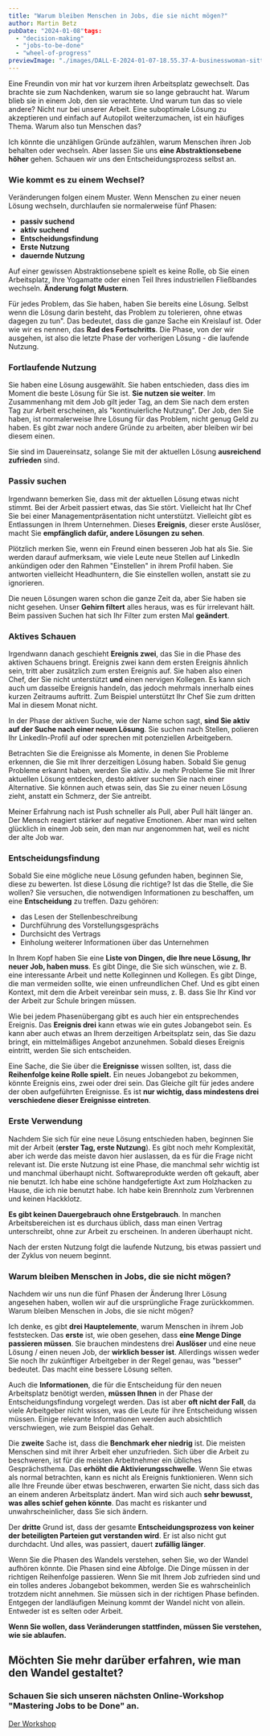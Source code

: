 ```yaml
---
title: "Warum bleiben Menschen in Jobs, die sie nicht mögen?"
author: Martin Betz
pubDate: "2024-01-08"tags:
  - "decision-making"
  - "jobs-to-be-done"
  - "wheel-of-progress"
previewImage: "./images/DALL·E-2024-01-07-18.55.37-A-businesswoman-sitting-in-front-of-a-laptop-in-an-open-office-space-looking-lost.-The-image-is-in-a-watercolor-and-geometric-style-featuring-colors-.png"
---
```


Eine Freundin von mir hat vor kurzem ihren Arbeitsplatz gewechselt. Das brachte sie zum Nachdenken, warum sie so lange gebraucht hat. Warum blieb sie in einem Job, den sie verachtete. Und warum tun das so viele andere? Nicht nur bei unserer Arbeit. Eine suboptimale Lösung zu akzeptieren und einfach auf Autopilot weiterzumachen, ist ein häufiges Thema. Warum also tun Menschen das?

Ich könnte die unzähligen Gründe aufzählen, warum Menschen ihren Job behalten oder wechseln. Aber lassen Sie uns **eine Abstraktionsebene höher** gehen. Schauen wir uns den Entscheidungsprozess selbst an.

### Wie kommt es zu einem Wechsel?

Veränderungen folgen einem Muster. Wenn Menschen zu einer neuen Lösung wechseln, durchlaufen sie normalerweise fünf Phasen:

- **passiv suchend**
- **aktiv suchend**
- **Entscheidungsfindung**
- **Erste Nutzung**
- **dauernde Nutzung**

Auf einer gewissen Abstraktionsebene spielt es keine Rolle, ob Sie einen Arbeitsplatz, Ihre Yogamatte oder einen Teil Ihres industriellen Fließbandes wechseln. **Änderung folgt Mustern**.

Für jedes Problem, das Sie haben, haben Sie bereits eine Lösung. Selbst wenn die Lösung darin besteht, das Problem zu tolerieren, ohne etwas dagegen zu tun". Das bedeutet, dass die ganze Sache ein Kreislauf ist. Oder wie wir es nennen, das **Rad des Fortschritts**. Die Phase, von der wir ausgehen, ist also die letzte Phase der vorherigen Lösung - die laufende Nutzung.

### Fortlaufende Nutzung

Sie haben eine Lösung ausgewählt. Sie haben entschieden, dass dies im Moment die beste Lösung für Sie ist. **Sie nutzen sie weiter**. Im Zusammenhang mit dem Job gilt jeder Tag, an dem Sie nach dem ersten Tag zur Arbeit erscheinen, als "kontinuierliche Nutzung". Der Job, den Sie haben, ist normalerweise Ihre Lösung für das Problem, nicht genug Geld zu haben. Es gibt zwar noch andere Gründe zu arbeiten, aber bleiben wir bei diesem einen.

Sie sind im Dauereinsatz, solange Sie mit der aktuellen Lösung **ausreichend zufrieden** sind.

### Passiv suchen

Irgendwann bemerken Sie, dass mit der aktuellen Lösung etwas nicht stimmt. Bei der Arbeit passiert etwas, das Sie stört. Vielleicht hat Ihr Chef Sie bei einer Managementpräsentation nicht unterstützt. Vielleicht gibt es Entlassungen in Ihrem Unternehmen. Dieses **Ereignis**, dieser erste Auslöser, macht Sie **empfänglich dafür, andere Lösungen zu sehen**.

Plötzlich merken Sie, wenn ein Freund einen besseren Job hat als Sie. Sie werden darauf aufmerksam, wie viele Leute neue Stellen auf LinkedIn ankündigen oder den Rahmen "Einstellen" in ihrem Profil haben. Sie antworten vielleicht Headhuntern, die Sie einstellen wollen, anstatt sie zu ignorieren.

Die neuen Lösungen waren schon die ganze Zeit da, aber Sie haben sie nicht gesehen. Unser **Gehirn filtert** alles heraus, was es für irrelevant hält. Beim passiven Suchen hat sich Ihr Filter zum ersten Mal **geändert**.

### Aktives Schauen

Irgendwann danach geschieht **Ereignis zwei**, das Sie in die Phase des aktiven Schauens bringt. Ereignis zwei kann dem ersten Ereignis ähnlich sein, tritt aber zusätzlich zum ersten Ereignis auf. Sie haben also einen Chef, der Sie nicht unterstützt **und** einen nervigen Kollegen. Es kann sich auch um dasselbe Ereignis handeln, das jedoch mehrmals innerhalb eines kurzen Zeitraums auftritt. Zum Beispiel unterstützt Ihr Chef Sie zum dritten Mal in diesem Monat nicht.

In der Phase der aktiven Suche, wie der Name schon sagt, **sind Sie aktiv auf der Suche nach einer neuen Lösung**. Sie suchen nach Stellen, polieren Ihr LinkedIn-Profil auf oder sprechen mit potenziellen Arbeitgebern.

Betrachten Sie die Ereignisse als Momente, in denen Sie Probleme erkennen, die Sie mit Ihrer derzeitigen Lösung haben. Sobald Sie genug Probleme erkannt haben, werden Sie aktiv. Je mehr Probleme Sie mit Ihrer aktuellen Lösung entdecken, desto aktiver suchen Sie nach einer Alternative. Sie können auch etwas sein, das Sie zu einer neuen Lösung zieht, anstatt ein Schmerz, der Sie antreibt.

Meiner Erfahrung nach ist Push schneller als Pull, aber Pull hält länger an. Der Mensch reagiert stärker auf negative Emotionen. Aber man wird selten glücklich in einem Job sein, den man nur angenommen hat, weil es nicht der alte Job war.

### Entscheidungsfindung

Sobald Sie eine mögliche neue Lösung gefunden haben, beginnen Sie, diese zu bewerten. Ist diese Lösung die richtige? Ist das die Stelle, die Sie wollen? Sie versuchen, die notwendigen Informationen zu beschaffen, um eine **Entscheidung** zu treffen. Dazu gehören:

- das Lesen der Stellenbeschreibung
- Durchführung des Vorstellungsgesprächs
- Durchsicht des Vertrags
- Einholung weiterer Informationen über das Unternehmen

In Ihrem Kopf haben Sie eine **Liste von Dingen, die Ihre neue Lösung, Ihr neuer Job, haben muss**. Es gibt Dinge, die Sie sich wünschen, wie z. B. eine interessante Arbeit und nette Kolleginnen und Kollegen. Es gibt Dinge, die man vermeiden sollte, wie einen unfreundlichen Chef. Und es gibt einen Kontext, mit dem die Arbeit vereinbar sein muss, z. B. dass Sie Ihr Kind vor der Arbeit zur Schule bringen müssen.

Wie bei jedem Phasenübergang gibt es auch hier ein entsprechendes Ereignis. Das **Ereignis drei** kann etwas wie ein gutes Jobangebot sein. Es kann aber auch etwas an Ihrem derzeitigen Arbeitsplatz sein, das Sie dazu bringt, ein mittelmäßiges Angebot anzunehmen. Sobald dieses Ereignis eintritt, werden Sie sich entscheiden.

Eine Sache, die Sie über die **Ereignisse** wissen sollten, ist, dass die **Reihenfolge keine Rolle spielt.** Ein neues Jobangebot zu bekommen, könnte Ereignis eins, zwei oder drei sein. Das Gleiche gilt für jedes andere der oben aufgeführten Ereignisse. Es ist **nur wichtig, dass mindestens drei verschiedene dieser Ereignisse eintreten**.

### Erste Verwendung

Nachdem Sie sich für eine neue Lösung entschieden haben, beginnen Sie mit der Arbeit (**erster Tag, erste Nutzung**). Es gibt noch mehr Komplexität, aber ich werde das meiste davon hier auslassen, da es für die Frage nicht relevant ist. Die erste Nutzung ist eine Phase, die manchmal sehr wichtig ist und manchmal überhaupt nicht. Softwareprodukte werden oft gekauft, aber nie benutzt. Ich habe eine schöne handgefertigte Axt zum Holzhacken zu Hause, die ich nie benutzt habe. Ich habe kein Brennholz zum Verbrennen und keinen Hackklotz.

**Es gibt keinen Dauergebrauch ohne Erstgebrauch**. In manchen Arbeitsbereichen ist es durchaus üblich, dass man einen Vertrag unterschreibt, ohne zur Arbeit zu erscheinen. In anderen überhaupt nicht.

Nach der ersten Nutzung folgt die laufende Nutzung, bis etwas passiert und der Zyklus von neuem beginnt.

### Warum bleiben Menschen in Jobs, die sie nicht mögen?

Nachdem wir uns nun die fünf Phasen der Änderung Ihrer Lösung angesehen haben, wollen wir auf die ursprüngliche Frage zurückkommen. Warum bleiben Menschen in Jobs, die sie nicht mögen?

Ich denke, es gibt **drei Hauptelemente**, warum Menschen in ihrem Job feststecken. Das **erste** ist, wie oben gesehen, dass **eine Menge Dinge passieren müssen**. Sie brauchen mindestens drei **Auslöser** und eine neue Lösung / einen neuen Job, der **wirklich besser ist**. Allerdings wissen weder Sie noch Ihr zukünftiger Arbeitgeber in der Regel genau, was "besser" bedeutet. Das macht eine bessere Lösung selten.

Auch die **Informationen**, die für die Entscheidung für den neuen Arbeitsplatz benötigt werden, **müssen Ihnen** in der Phase der Entscheidungsfindung vorgelegt werden. Das ist aber **oft nicht der Fall**, da viele Arbeitgeber nicht wissen, was die Leute für ihre Entscheidung wissen müssen. Einige relevante Informationen werden auch absichtlich verschwiegen, wie zum Beispiel das Gehalt.

Die **zweite** Sache ist, dass die **Benchmark eher niedrig** ist. Die meisten Menschen sind mit ihrer Arbeit eher unzufrieden. Sich über die Arbeit zu beschweren, ist für die meisten Arbeitnehmer ein übliches Gesprächsthema. Das **erhöht die Aktivierungsschwelle**. Wenn Sie etwas als normal betrachten, kann es nicht als Ereignis funktionieren. Wenn sich alle Ihre Freunde über etwas beschweren, erwarten Sie nicht, dass sich das an einem anderen Arbeitsplatz ändert. Man wird sich auch **sehr bewusst, was alles schief gehen könnte**. Das macht es riskanter und unwahrscheinlicher, dass Sie sich ändern.

Der **dritte** Grund ist, dass der gesamte **Entscheidungsprozess von keiner der beteiligten Parteien gut verstanden wird**. Er ist also nicht gut durchdacht. Und alles, was passiert, dauert **zufällig länger**.

Wenn Sie die Phasen des Wandels verstehen, sehen Sie, wo der Wandel aufhören könnte. Die Phasen sind eine Abfolge. Die Dinge müssen in der richtigen Reihenfolge passieren. Wenn Sie mit Ihrem Job zufrieden sind und ein tolles anderes Jobangebot bekommen, werden Sie es wahrscheinlich trotzdem nicht annehmen. Sie müssen sich in der richtigen Phase befinden. Entgegen der landläufigen Meinung kommt der Wandel nicht von allein. Entweder ist es selten oder Arbeit.

**Wenn Sie wollen, dass Veränderungen stattfinden, müssen Sie verstehen, wie sie ablaufen.**

## Möchten Sie mehr darüber erfahren, wie man den Wandel gestaltet?

### Schauen Sie sich unseren nächsten Online-Workshop "Mastering Jobs to be Done" an.

[Der Workshop](/services/mastering-jobs-to-be-done-online-workshop/)
